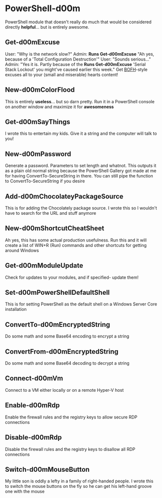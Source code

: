 # PowerShell-d00m
PowerShell module that doesn't really do much that would be considered directly **helpful**... but is entirely awesome.

## Get-d00mExcuse
User: "Why is the network slow?"
Admin: **Runs Get-d00mExcuse** "Ah yes, because of a 'Total Configuration Destruction'"
User: "Sounds serious..."
Admin: "Yes it is. Partly because of the **Runs Get-d00mExcuse** 'Serial Stack Lockout' you might've caused earlier this week."
Get [BOFH](https://en.wikipedia.org/wiki/Bastard_Operator_From_Hell)-style excuses all to your (small and miserable) hearts content!

## New-d00mColorFlood
This is entirely **useless**... but so darn pretty. Run it in a PowerShell console on another window and maximize it for __awesomeness__

## Get-d00mSayThings
I wrote this to entertain my kids. Give it a string and the computer will talk to you!

## New-d00mPassword
Generate a password. Parameters to set length and whatnot. This outputs it as a plain old normal string because the PowerShell Gallery got made at me for having ConvertTo-SecureString in there. You can still pipe the function to ConvertTo-SecureString if you desire

## Add-d00mChocolateyPackageSource
This is for adding the Chocolately package source. I wrote this so I wouldn't have to search for the URL and stuff anymore

## New-d00mShortcutCheatSheet
Ah yes, this has some actual production usefulness. Run this and it will create a list of WIN+R (Run) commands and other shortcuts for getting around Windows

## Get-d00mModuleUpdate
Check for updates to your modules, and if specified- update them!

## Set-d00mPowerShellDefaultShell
This is for setting PowerShell as the default shell on a Windows Server Core installation

## ConvertTo-d00mEncryptedString
Do some math and some Base64 encoding to encrypt a string

## ConvertFrom-d00mEncryptedString
Do some math and some Base64 decoding to decrypt a string

## Connect-d00mVm
Connect to a VM either locally or on a remote Hyper-V host

## Enable-d00mRdp
Enable the firewall rules and the registry keys to allow secure RDP connections

## Disable-d00mRdp
Disable the firewall rules and the registry keys to disallow all RDP connections

## Switch-d00mMouseButton
My little son is oddly a lefty in a family of right-handed people. I wrote this to switch the mouse buttons on the fly so he can get his left-hand groove one with the mouse
